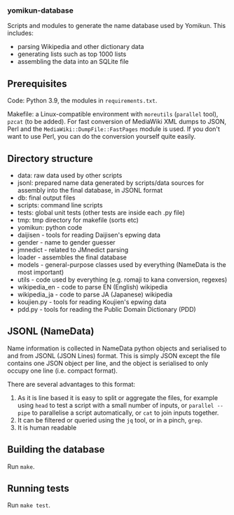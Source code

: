 ### yomikun-database

Scripts and modules to generate the name database used by Yomikun.
This includes:

- parsing Wikipedia and other dictionary data
- generating lists such as top 1000 lists
- assembling the data into an SQLite file

## Prerequisites

Code: Python 3.9, the modules in `requirements.txt`.

Makefile: a Linux-compatible environment with `moreutils` (`parallel` tool),
`pzcat` (to be added). For fast conversion of MediaWiki XML dumps to JSON,
Perl and the `MediaWiki::DumpFile::FastPages` module is used. If you don't
want to use Perl, you can do the conversion yourself quite easily.

## Directory structure

- data: raw data used by other scripts
- jsonl: prepared name data generated by scripts/data sources for assembly
  into the final database, in JSONL format
- db: final output files
- scripts: command line scripts
- tests: global unit tests (other tests are inside each .py file)
- tmp: tmp directory for makefile (sorts etc)
- yomikun: python code
 - daijisen - tools for reading Daijisen's epwing data
 - gender - name to gender guesser
 - jmnedict - related to JMnedict parsing
 - loader - assembles the final database
 - models - general-purpose classes used by everything (NameData is the most important)
 - utils - code used by everything (e.g. romaji to kana conversion, regexes)
 - wikipedia\_en - code to parse EN (English) wikipedia
 - wikipedia\_ja - code to parse JA (Japanese) wikipedia
 - koujien.py - tools for reading Koujien's epwing data
 - pdd.py - tools for reading the Public Domain Dictionary (PDD)

## JSONL (NameData)

Name information is collected in NameData python objects and serialised to and from JSONL
(JSON Lines) format. This is simply JSON except the file contains one JSON object per line,
and the object is serialised to only occupy one line (i.e. compact format).

There are several advantages to this format:
 1) As it is line based it is easy to split or aggregate the files, for example using `head`
    to test a script with a small number of inputs, or `parallel --pipe` to parallelise a
    script automatically, or `cat` to join inputs together.
 2) It can be filtered or queried using the `jq` tool, or in a pinch, `grep`.
 3) It is human readable

## Building the database

Run `make`.

## Running tests

Run `make test`.

